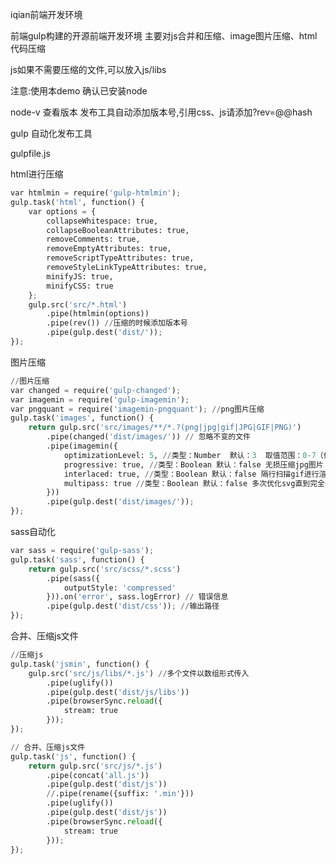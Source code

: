 iqian前端开发环境

前端gulp构建的开源前端开发环境 主要对js合并和压缩、image图片压缩、html代码压缩

js如果不需要压缩的文件,可以放入js/libs

注意:使用本demo 确认已安装node

node-v 查看版本
发布工具自动添加版本号,引用css、js请添加?rev=@@hash

<link rel="stylesheet" type="text/css" href="css/css.css"/>
<script src="js/libs/jquery.js"></script>
<script src="js/all.min.js"></script>
gulp 自动化发布工具

gulpfile.js

html进行压缩

``` python
var htmlmin = require('gulp-htmlmin');
gulp.task('html', function() {
    var options = {
        collapseWhitespace: true,
        collapseBooleanAttributes: true,
        removeComments: true,
        removeEmptyAttributes: true,
        removeScriptTypeAttributes: true,
        removeStyleLinkTypeAttributes: true,
        minifyJS: true,
        minifyCSS: true
    };
    gulp.src('src/*.html')
        .pipe(htmlmin(options))
        .pipe(rev()) //压缩的时候添加版本号
        .pipe(gulp.dest('dist/'));
});

```

图片压缩
``` python
//图片压缩
var changed = require('gulp-changed');
var imagemin = require('gulp-imagemin');
var pngquant = require('imagemin-pngquant'); //png图片压缩
gulp.task('images', function() {
    return gulp.src('src/images/**/*.?(png|jpg|gif|JPG|GIF|PNG)')
        .pipe(changed('dist/images/')) // 忽略不变的文件
        .pipe(imagemin({
            optimizationLevel: 5, //类型：Number  默认：3  取值范围：0-7（优化等级）
            progressive: true, //类型：Boolean 默认：false 无损压缩jpg图片
            interlaced: true, //类型：Boolean 默认：false 隔行扫描gif进行渲染
            multipass: true //类型：Boolean 默认：false 多次优化svg直到完全优化
        }))
        .pipe(gulp.dest('dist/images/'));
});
```

sass自动化
``` python
var sass = require('gulp-sass');
gulp.task('sass', function() {
    return gulp.src('src/scss/*.scss')
        .pipe(sass({
            outputStyle: 'compressed'
        })).on('error', sass.logError) // 错误信息
        .pipe(gulp.dest('dist/css')); //输出路径
});
```

合并、压缩js文件
``` python
//压缩js
gulp.task('jsmin', function() {
    gulp.src('src/js/libs/*.js') //多个文件以数组形式传入
        .pipe(uglify())
        .pipe(gulp.dest('dist/js/libs'))
        .pipe(browserSync.reload({
            stream: true
        }));
});

// 合并、压缩js文件
gulp.task('js', function() {
    return gulp.src('src/js/*.js')
        .pipe(concat('all.js'))
        .pipe(gulp.dest('dist/js'))
        //.pipe(rename({suffix: '.min'}))
        .pipe(uglify())
        .pipe(gulp.dest('dist/js'))
        .pipe(browserSync.reload({
            stream: true
        }));
});

```
